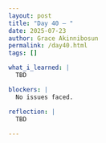 ```yaml
---
layout: post
title: "Day 40 – "
date: 2025-07-23
author: Grace Akinnibosun
permalink: /day40.html
tags: []

what_i_learned: |
  TBD

blockers: |
  No issues faced.

reflection: |
  TBD
 
---
```


